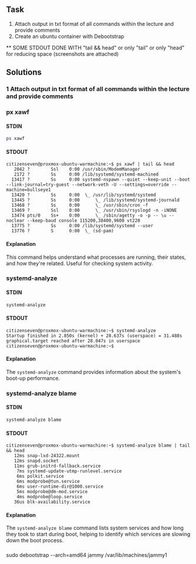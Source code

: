 ## Task 
1. Attach output in txt format of all commands within the lecture and provide comments
2. Create an ubuntu container with Debootstrap

** SOME STDOUT DONE WITH "tail && head" or only "tail" or only "head" for reducing space (screenshots are attached)
## Solutions
### 1 Attach output in txt format of all commands within the lecture and provide comments
### px xawf
#### STDIN
```bash
ps xawf
```
#### STDOUT 
```less
citizenseven@proxmox-ubuntu-warmachine:~$ ps xawf | tail && head
   2042 ?        Ssl    0:00 /usr/sbin/ModemManager
   2172 ?        Ss     0:00 /lib/systemd/systemd-machined
  13417 ?        Ss     0:00 systemd-nspawn --quiet --keep-unit --boot --link-journal=try-guest --network-veth -U --settings=override --machine=bullseye1
  13420 ?        Ss     0:00  \_ /usr/lib/systemd/systemd
  13445 ?        Ss     0:00      \_ /lib/systemd/systemd-journald
  13468 ?        Ss     0:00      \_ /usr/sbin/cron -f
  13469 ?        Ssl    0:00      \_ /usr/sbin/rsyslogd -n -iNONE
  13474 pts/0    Ss+    0:00      \_ /sbin/agetty -o -p -- \u --noclear --keep-baud console 115200,38400,9600 vt220
  13775 ?        Ss     0:00 /lib/systemd/systemd --user
  13776 ?        S      0:00  \_ (sd-pam)

```
#### Explanation
This command helps understand what processes are running, their states, and how they're related. Useful for checking system activity.
### systemd-analyze
#### STDIN
```bash
systemd-analyze
```
#### STDOUT
```less
citizenseven@proxmox-ubuntu-warmachine:~$ systemd-analyze
Startup finished in 2.850s (kernel) + 28.637s (userspace) = 31.488s
graphical.target reached after 28.047s in userspace
citizenseven@proxmox-ubuntu-warmachine:~$
```
#### Explanation
The `systemd-analyze` command provides information about the system's boot-up performance.
### systemd-analyze blame
#### STDIN
```bash
systemd-analyze blame
```
#### STDOUT
```less
citizenseven@proxmox-ubuntu-warmachine:~$ systemd-analyze blame | tail && head
   12ms snap-lxd-24322.mount
   12ms snapd.socket
   11ms grub-initrd-fallback.service
    7ms systemd-update-utmp-runlevel.service
    6ms polkit.service
    6ms modprobe@tun.service
    6ms user-runtime-dir@1000.service
    5ms modprobe@dm-mod.service
    4ms modprobe@loop.service
   36us blk-availability.service
```
#### Explanation
The `systemd-analyze blame` command lists system services and how long they took to start during boot, helping to identify which services are slowing down the boot process.
### 


sudo debootstrap --arch=amd64 jammy /var/lib/machines/jammy1

